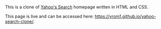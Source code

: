 This is a clone of [Yahoo's Search](https://ca.search.yahoo.com/) homepage written in HTML and CSS.

This page is live and can be accessed here: https://yrom1.github.io/yahoo-search-clone/.